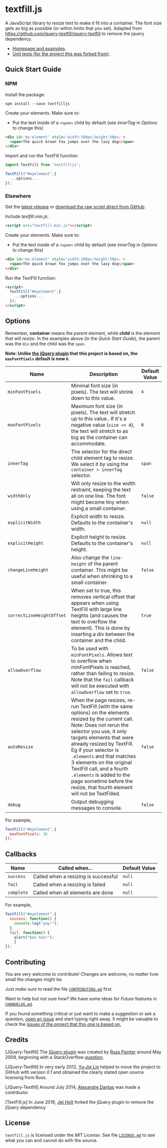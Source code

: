 # textfill.js

A JavaScript library to resize text to make it fit into a container. The font size
gets as big as possible (or within limits that you set). Adapted from https://github.com/jquery-textfill/jquery-textfill to remove the jquery dependency.

* [Homepage and examples][index].
* [Unit tests (for the project this was forked from)][tests].

## Quick Start Guide

### NPM

Install the package:

```
npm install --save textfilljs
```
Create your elements. Make sure to:
  - Put the text inside of a `<span>` child by default (see _innerTag_ in _Options_ to change this)

```html
<div id='my-element' style='width:100px;height:50px;'>
  <span>The quick brown fox jumps over the lazy dog</span>
</div>
```

Import and run the TextFill function:

```javascript
import TextFill from 'textfilljs';

TextFill("#myelement",{
  ...options...
});
```

### Elsewhere

Get the [latest release](https://github.com/Jetroid/textfill.js/releases) or [download the raw script direct from GitHub](https://raw.githubusercontent.com/Jetroid/textfill.js/master/dist/textfill.min.js):

Include _textfill.min.js_:

```html
<script src="textfill.min.js"></script>
```

Create your elements. Make sure to:
  - Put the text inside of a `<span>` child by default (see _innerTag_ in _Options_ to change this)

```html
<div id='my-element' style='width:100px;height:50px;'>
  <span>The quick brown fox jumps over the lazy dog</span>
</div>
```

Run the TextFill function:

```html
<script>
  TextFill("#myelement",{
    ...options...
  });
</script>
```

## Options

Remember, **container** means the _parent_ element, while **child** is the
element that will _resize_. In the examples above (in the _Quick Start Guide_),
the parent was the `div` and the child was the `span`.

**Note: Unlike [the jQuery plugin][plugin] that this project is based on, the `maxFontPixels` default is now `0`.**

| Name              | Description | Default Value |
| ----------------- | ----------- | ------------- |
| `minFontPixels`   | Minimal font size (in pixels). The text will shrink down to this value. | `4` |
| `maxFontPixels`   | Maximum font size (in pixels). The text will stretch up to this value.. If it's a negative value (`size <= 0`), the text will stretch to as big as the container can accommodate. | `0` |
| `innerTag`        | The selector for the direct child element tag to resize. We select it by using the `container > innerTag` selector. | `span` |
| `widthOnly`       | Will only resize to the width restraint, keeping the text all on one line. The font might become tiny when using a small container.  | `false` |
| `explicitWidth`   | Explicit width to resize. Defaults to the container's width. | `null` |
| `explicitHeight`  | Explicit height to resize. Defaults to the container's height. | `null` |
| `changeLineHeight`| Also change the `line-height` of the parent container. This might be useful when shrinking to a small container. | `false` |
| `correctLineHeightOffset` | When set to true, this removes vertical offset that appears when using TextFill with large line heights (and causes the text to overflow the element). This is done by inserting a div between the container and the child. | `true` |
| `allowOverflow`   | To be used with `minFontPixels`. Allows text to overflow when minFontPixels is reached, rather than failing to resize. Note that the `fail` callback will not be executed with `allowOverflow` set to `true`. | `false` |
| `autoResize`      | When the page resizes, re-run TextFill (with the same options) on the elements resized by the current call. Note: Does not rerun the selector you use, it only targets elements that were already resized by TextFill. Eg if your selector is `.elements` and that matches 3 elements on the original TextFill call, and a fourth `.elements` is added to the page sometime before the resize, that fourth element will not be TextFilled. | `false` |
| `debug`           | Output debugging messages to console. | `false` |

For example,

```javascript
TextFill("#myelement",{
  maxFontPixels: 36
});
```

## Callbacks


| Name       | Called when...                       | Default Value |
| ---------- | ------------------------------------ | ------------- |
| `success`  | Called when a resizing is successful | `null`        |
| `fail`     | Called when a resizing is failed     | `null`        |
| `complete` | Called when all elements are done    | `null`        |

For example,

```javascript
TextFill("#myelement",{
  success: function() {
    console.log("yay!");
  },
  fail: function() {
    alert("boo hoo!");
	}
});
```

## Contributing

You are very welcome to contribute!
Changes are welcome, no matter how small the changes might be.

Just _make sure_ to read the file [`CONTRIBUTING.md`](CONTRIBUTING.md) first.

Want to help but not sure how? We have some ideas for _Future_ features in [`CHANGELOG.md`](CHANGELOG.md).

If you found something critical or just want to make a suggestion or ask a question, [open an issue][issue] and start typing right away. It might be valuable to check the [issues of the project that this one is based on.](https://github.com/jquery-textfill/jquery-textfill/issues)

## Credits

[JQuery-Textfill] The [jQuery plugin][plugin] was created by [Russ Painter][russ] around May 2009,
beginning with a StackOverflow [question][soq].

[JQuery-Textfill] In very early 2012, [Yu-Jie Lin][yu] helped to move the project to GitHub with
version _0.1_ and obtained the clearly stated open source licensing from Russ.

[JQuery-Textfill] Around July 2014, [Alexandre Dantas][alex] was made a contributor.

[TextFill.js] In June 2019, [Jet Holt][jet] forked the jQuery plugin to remove the jQuery dependency

## License

`textfill.js` is licensed under the _MIT License_. See file
[`LICENSE.md`](LICENSE.md) to see what you can and cannot do with the source.

[index]:  https://jetholt.com/textfill.js/
[tests]:  https://jetholt.com/textfill.js/tests
[issue]:  https://github.com/Jetroid/textfill.js/issues
[plugin]: https://github.com/jquery-textfill/jquery-textfill/
[soq]:    https://stackoverflow.com/questions/687998/auto-size-dynamic-text-to-fill-fixed-size-container
[russ]:   https://github.com/GeekyMonkey
[yu]:     https://github.com/livibetter
[alex]:   https://github.com/alexdantas
[jet]:    https://github.com/Jetroid

